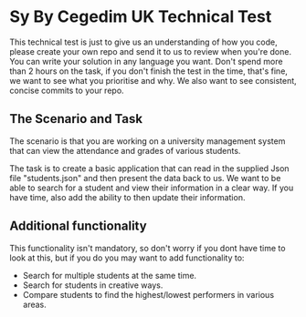 # Sy By Cegedim UK Technical Test

This technical test is just to give us an understanding of how you code, please create your own repo and send it to us to review when you're done.
You can write your solution in any language you want.
Don't spend more than 2 hours on the task, if you don't finish the test in the time, that's fine, we want to see what you prioritise and why.
We also want to see consistent, concise commits to your repo.

## The Scenario and Task

The scenario is that you are working on a university management system that can view the attendance and grades of various students.

The task is to create a basic application that can read in the supplied Json file "students.json" and then present the data back to us.
We want to be able to search for a student and view their information in a clear way. If you have time, also add the ability to then update their information.

## Additional functionality

This functionality isn't mandatory, so don't worry if you dont have time to look at this, but if you do you may want to add functionality 
to:
- Search for multiple students at the same time.
- Search for students in creative ways.
- Compare students to find the highest/lowest performers in various areas.
